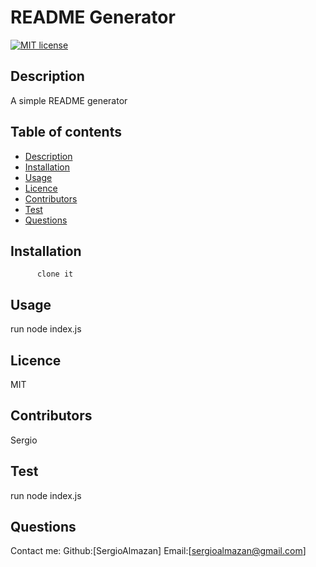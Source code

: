 
  # **README Generator**
  [![MIT license](https://img.shields.io/badge/License-MIT-blue.svg)](https://lbesson.mit-license.org/)
  ## Description 
  A simple README generator
  ## Table of contents
  - [Description](#Description)
  - [Installation](#Installation)
  - [Usage](#Usage)
  - [Licence](#Licence)
  - [Contributors](#Contributors)
  - [Test](#Test)
  - [Questions](#Questions) 
  ## Installation
          clone it
  ## Usage
  run node index.js
  ## Licence
  MIT
  ## Contributors
  Sergio
  ## Test
  run node index.js
  ## Questions
  Contact me:  Github:[SergioAlmazan]  Email:[sergioalmazan@gmail.com]
  